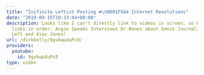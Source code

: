 ```yaml
---
title: "Inifinite Leftist Posting ❤️\U0001F5A4 Internet Revolutions"
date: "2019-09-15T10:33:04+08:00"
description: Looks like I can't directly link to videos in screen, so here are the
  links in order. Angie Speaks Interviews Dr.Bones about Gonzo Journalism, The Online
  Left and Alex Jones!
url: /dirkkelly/9gvkwp4uPc0/
providers:
  youtube:
    id: 9gvkwp4uPc0
type: video
---
```

